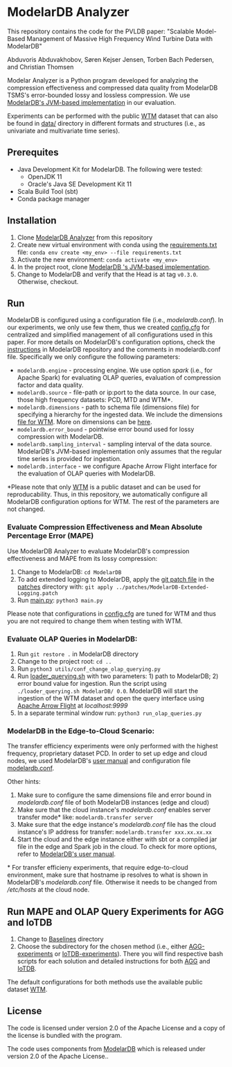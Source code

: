 # ModelarDB Analyzer
This repository contains the code for the PVLDB paper: "Scalable Model-Based Management of Massive High Frequency Wind Turbine Data with ModelarDB"

Abduvoris Abduvakhobov, Søren Kejser Jensen, Torben Bach Pedersen, and Christian Thomsen 

Modelar Analyzer is a Python program developed for analyzing the compression effectiveness and compressed data quality from ModelarDB TSMS's error-bounded lossy and lossless compression. We use [ModelarDB's JVM-based implementation](https://github.com/modelardata/modelardb) in our evaluation.

Experiments can be performed with the public [WTM](https://github.com/cmcuza/EvalImpLSTS/tree/main/data/raw/Wind) dataset that can also be found in [data/](https://github.com/aabduvakhobov/ModelarDB-Analyzer/tree/main/data) directory in different formats and structures (i.e., as univariate and multivariate time series).


## Prerequites
- Java Development Kit for ModelarDB. The following were tested:
  -  OpenJDK 11 
  -  Oracle's Java SE Development Kit 11
- Scala Build Tool (sbt)
- Conda package manager

## Installation
1. Clone [ModelarDB Analyzer](https://github.com/aabduvakhobov/ModelarDB-Analyzer.git) from this repository
2. Create new virtual environment with conda using the [requirements.txt](https://github.com/aabduvakhobov/ModelarDB-Analyzer/blob/main/requirements.txt) file: `conda env create <my_env> --file requirements.txt`
3. Activate the new environment: `conda activate <my_env>`
4. In the project root, clone [ModelarDB 's JVM-based implementation](https://github.com/ModelarData/ModelarDB.git).
5. Change to ModelarDB and verify that the Head is at tag `v0.3.0`. Otherwise, checkout.

## Run
ModelarDB is configured using a configuration file (i.e., *modelardb.conf*). In our experiments, we only use few them, thus we created [config.cfg](https://github.com/aabduvakhobov/ModelarDB-Analyzer/blob/main/config.cfg) for centralized and simplified management of all configurations used in this paper. For more details on ModelarDB's configuration options, check the [instructions](https://github.com/ModelarData/ModelarDB/blob/main/docs/index.md#config) in ModelarDB repository and the comments in modelardb.conf file. Specifically we only configure the following parameters:
- `modelardb.engine` - processing engine. We use option *spark* (i.e., for Apache Spark) for evaluating OLAP queries, evaluation of compression factor and data quality. 
- `modelardb.source` - file-path or ip:port to the data source. In our case, those high frequency datasets: PCD, MTD and WTM*.
- `modelardb.dimensions` - path to schema file (dimensions file) for specifying a hierarchy for the ingested data. We include the dimensions [file for WTM](https://github.com/aabduvakhobov/ModelarDB-Analyzer/tree/main/data/ModelarDB_dimension_files). More on dimensions can be [here](https://github.com/ModelarData/ModelarDB/blob/main/docs/index.md#troubleshooting).
- `modelardb.error_bound` - pointwise error bound used for lossy compression with ModelarDB.
- `modelardb.sampling_interval` - sampling interval of the data source. ModelarDB's JVM-based implementation only assumes that the regular time series is provided for ingestion.
- `modelardb.interface` - we configure Apache Arrow Flight interface for the evaluation of OLAP queries with ModelarDB.

*Please note that only [WTM](https://github.com/aabduvakhobov/ModelarDB-Analyzer/tree/main/data) is a public dataset and can be used for reproducability. Thus, in this repository, we automatically configure all ModelarDB configuration options for WTM. The rest of the parameters are not changed.


### Evaluate Compression Effectiveness and Mean Absolute Percentage Error (MAPE)

Use ModelarDB Analyzer to evaluate ModelarDB's compression effectiveness and MAPE from its lossy compression:
1. Change to ModelarDB: `cd ModelarDB`
2. To add extended logging to ModelarDB, apply the [git patch file](https://github.com/aabduvakhobov/ModelarDB-Analyzer/blob/main/patches/ModelarDB-Extended-Logging.patch) in the [patches](https://github.com/aabduvakhobov/ModelarDB-Analyzer/tree/main/patches) directory with: `git apply ../patches/ModelarDB-Extended-Logging.patch`
3. Run [main.py](https://github.com/aabduvakhobov/ModelarDB-Analyzer/blob/main/main.py): `python3 main.py`

Please note that configurations in [config.cfg](https://github.com/aabduvakhobov/ModelarDB-Analyzer/blob/main/config.cfg) are tuned for WTM and thus you are not required to change them when testing with WTM.


### Evaluate OLAP Queries in ModelarDB:
  1. Run `git restore .` in ModelarDB directory
  2. Change to the project root: `cd ..`
  2. Run `python3 utils/conf_change_olap_querying.py`
  3. Run [loader_querying.sh](https://github.com/aabduvakhobov/ModelarDB-Analyzer/blob/main/loader_querying.sh) with two parameters: 1) path to ModelarDB; 2) error bound value for ingestion. Run the script using `./loader_querying.sh ModelarDB/ 0.0`. ModelarDB will start the ingestion of the WTM dataset and open the query interface using [Apache Arrow Flight](https://arrow.apache.org/blog/2019/10/13/introducing-arrow-flight/) at *localhost:9999*
  4. In a separate terminal window run: `python3 run_olap_queries.py`

### ModelarDB in the Edge-to-Cloud Scenario: 
The transfer efficiency experiments were only performed with the highest frequency, proprietary dataset PCD. In order to set up edge and cloud nodes, we used ModelarDB's [user manual](https://github.com/ModelarData/ModelarDB/blob/main/docs/index.md#user-manual) and configuration file [modelardb.conf](ModelarDB/modelardb.conf).

Other hints:

1. Make sure to configure the same dimensions file and error bound in *modelardb.conf* file of both ModelarDB instances (edge and cloud)
2. Make sure that the cloud instance's *modelardb.conf* enables server transfer mode* like: `modelardb.transfer server`
4. Make sure that the edge instance's *modelardb.conf* file has the cloud instance's IP address for transfer: `modelardb.transfer xxx.xx.xx.xx`
5. Start the cloud and the edge instance either with sbt or a compiled jar file in the edge and Spark job in the cloud. To check for more options, refer to [ModelarDB's user manual](https://github.com/ModelarData/ModelarDB/blob/main/docs/index.md#install).


\* For transfer efficieny experiments, that require edge-to-cloud environment, make sure that hostname ip resolves to what is shown in ModelarDB's *modelardb.conf* file. Otherwise it needs to be changed from */etc/hosts* at the cloud node.

## Run MAPE and OLAP Query Experiments for AGG and IoTDB
1. Change to [Baselines](https://github.com/aabduvakhobov/ModelarDB-Analyzer/tree/main/Baselines) directory
2. Choose the subdirectory for the chosen method (i.e., either [AGG-experiments](Baselines/AGG-experiments) or [IoTDB-experiments](Baselines/IoTDB-experiments)). There you will find respective bash scripts for each solution and detailed instructions for both [AGG](Baselines/AGG-experiments/README.md) and [IoTDB](Baselines/IoTDB-experiments/README.md). 

The default configurations for both methods use the available public dataset [WTM](https://github.com/aabduvakhobov/ModelarDB-Analyzer/tree/main/data).

## License
The code is licensed under version 2.0 of the Apache License and a copy of the license is bundled with the program.

The code uses components from [ModelarDB](https://github.com/ModelarData/ModelarDB) which is released under version 2.0 of the Apache License..
